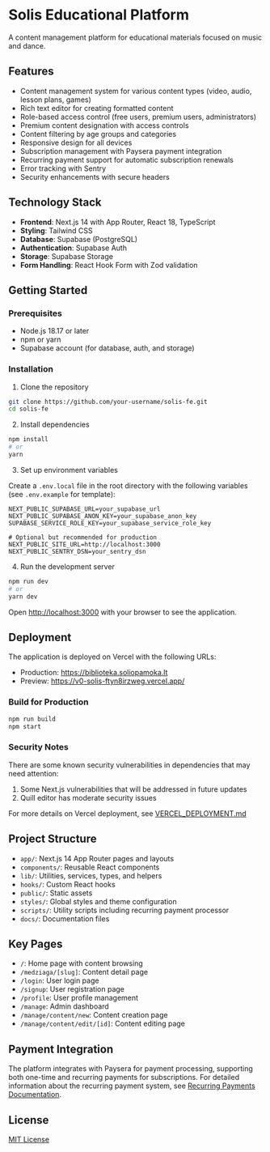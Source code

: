 # Solis Educational Platform

A content management platform for educational materials focused on music and dance.

## Features

- Content management system for various content types (video, audio, lesson plans, games)
- Rich text editor for creating formatted content
- Role-based access control (free users, premium users, administrators)
- Premium content designation with access controls
- Content filtering by age groups and categories
- Responsive design for all devices
- Subscription management with Paysera payment integration
- Recurring payment support for automatic subscription renewals
- Error tracking with Sentry
- Security enhancements with secure headers

## Technology Stack

- **Frontend**: Next.js 14 with App Router, React 18, TypeScript
- **Styling**: Tailwind CSS
- **Database**: Supabase (PostgreSQL)
- **Authentication**: Supabase Auth
- **Storage**: Supabase Storage
- **Form Handling**: React Hook Form with Zod validation

## Getting Started

### Prerequisites

- Node.js 18.17 or later
- npm or yarn
- Supabase account (for database, auth, and storage)

### Installation

1. Clone the repository

```bash
git clone https://github.com/your-username/solis-fe.git
cd solis-fe
```

2. Install dependencies

```bash
npm install
# or
yarn
```

3. Set up environment variables

Create a `.env.local` file in the root directory with the following variables (see `.env.example` for template):

```
NEXT_PUBLIC_SUPABASE_URL=your_supabase_url
NEXT_PUBLIC_SUPABASE_ANON_KEY=your_supabase_anon_key
SUPABASE_SERVICE_ROLE_KEY=your_supabase_service_role_key

# Optional but recommended for production
NEXT_PUBLIC_SITE_URL=http://localhost:3000
NEXT_PUBLIC_SENTRY_DSN=your_sentry_dsn
```

4. Run the development server

```bash
npm run dev
# or
yarn dev
```

Open [http://localhost:3000](http://localhost:3000) with your browser to see the application.

## Deployment

The application is deployed on Vercel with the following URLs:
- Production: https://biblioteka.soliopamoka.lt
- Preview: https://v0-solis-ftyn8irzweg.vercel.app/

### Build for Production

```bash
npm run build
npm start
```

### Security Notes

There are some known security vulnerabilities in dependencies that may need attention:

1. Some Next.js vulnerabilities that will be addressed in future updates
2. Quill editor has moderate security issues

For more details on Vercel deployment, see [VERCEL_DEPLOYMENT.md](./VERCEL_DEPLOYMENT.md)

## Project Structure

- `app/`: Next.js 14 App Router pages and layouts
- `components/`: Reusable React components
- `lib/`: Utilities, services, types, and helpers
- `hooks/`: Custom React hooks
- `public/`: Static assets
- `styles/`: Global styles and theme configuration
- `scripts/`: Utility scripts including recurring payment processor
- `docs/`: Documentation files

## Key Pages

- `/`: Home page with content browsing
- `/medziaga/[slug]`: Content detail page
- `/login`: User login page
- `/signup`: User registration page
- `/profile`: User profile management
- `/manage`: Admin dashboard
- `/manage/content/new`: Content creation page
- `/manage/content/edit/[id]`: Content editing page

## Payment Integration

The platform integrates with Paysera for payment processing, supporting both one-time and recurring payments for subscriptions. For detailed information about the recurring payment system, see [Recurring Payments Documentation](docs/RECURRING_PAYMENTS.md).

## License

[MIT License](LICENSE)